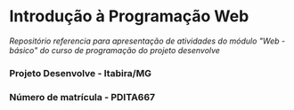 
# Introdução à Programação Web

_Repositório referencia para apresentação de atividades do módulo "Web - básico" do curso de programação do projeto desenvolve_

</header>

<!--
  <<< Author notes: Step 1 >>>
  Choose 3-5 steps for your course.
  The first step is always the hardest, so pick something easy!
  Link to docs.github.com for further explanations.
  Encourage users to open new tabs for steps!
-->

### Projeto Desenvolve - Itabira/MG
### Número de matrícula - PDITA667

